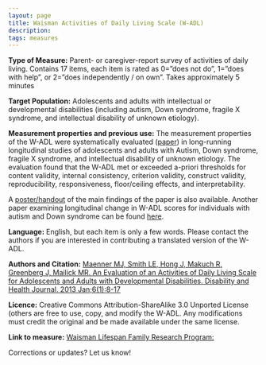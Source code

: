 ```yaml
---
layout: page
title: Waisman Activities of Daily Living Scale (W-ADL)
description:
tags: measures
---
```


**Type of Measure:**  Parent- or caregiver-report survey of activities of daily living. Contains 17 items, each item is rated as 0=”does not do”, 1=”does with help”, or 2=”does independently / on own”. Takes approximately 5 minutes

**Target Population:** Adolescents and adults with intellectual or developmental disabilities (including autism, Down syndrome, fragile X syndrome, and intellectual disability of unknown etiology).

**Measurement properties and previous use:** The measurement properties of the W-ADL were systematically evaluated ([paper](http://www.waisman.wisc.edu/family/pubs/W-ADL/2012EvaluationADLScaleForAdolescents.pdf)) in long-running longitudinal studies of adolescents and adults with Autism, Down syndrome, fragile X syndrome, and intellectual disability of unknown etiology.  The evaluation found that the W-ADL met or exceeded a-priori thresholds for content validity, internal consistency, criterion validity, construct validity, reproducibility, responsiveness, floor/ceiling effects, and interpretability.

A [poster/handout](http://www.waisman.wisc.edu/family/wadl/W-ADL%20poster%20citation.pdf) of the main findings of the paper is also available.  Another paper examining longitudinal change in W-ADL scores for individuals with autism and Down syndrome can be found [here](http://www.waisman.wisc.edu/family/pubs/Autism/2012-DevelopmentalTrajectoriesAdolescentsAndAdultWithAutism.pdf).

**Language:** English, but each item is only a few words. Please contact the authors if you are interested in contributing a translated version of the W-ADL.

**Authors and Citation:**
[Maenner MJ, Smith LE, Hong J, Makuch R, Greenberg J, Mailick MR. An Evaluation of an Activities of Daily Living Scale for Adolescents and Adults with Developmental Disabilities. Disability and Health Journal. 2013 Jan;6(1):8-17](http://www.waisman.wisc.edu/family/pubs/W-ADL/2012EvaluationADLScaleForAdolescents.pdf)

**Licence:** Creative Commons Attribution-ShareAlike 3.0 Unported License (others are free to use, copy, and modify the W-ADL.  Any modifications must credit the original and be made available under the same license.

**Link to measure:**
[Waisman Lifespan Family Research Program:](http://www.waisman.wisc.edu/family/wadl/)

Corrections or updates? Let us know!

